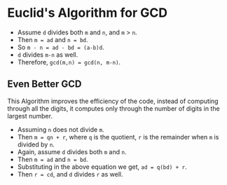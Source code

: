 # Euclid's Algorithm for GCD

- Assume `d` divides both `m` and `n`, and `m` > `n`.
- Then `m = ad` and `n = bd`.
- So `m - n = ad - bd = (a-b)d`.
- `d` divides `m-n` as well.
- Therefore, `gcd(m,n) = gcd(n, m-n)`.

## Even Better GCD

This Algorithm improves the efficiency of the code, instead of computing through all the digits, it computes only through the number of digits in the largest number.

- Assuming `n` does not divide `m`.
- Then `m = qn + r`, where `q` is the quotient, `r` is the remainder when `m` is divided by `n`.
- Again, assume `d` divides both `m` and `n`.
- Then `m = ad` and `n = bd`.
- Substituting in the above equation we get, `ad = q(bd) + r`.
- Then `r = cd`, and `d` divides `r` as well.
 
